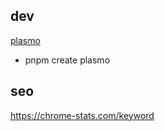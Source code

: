 ## dev
[plasmo](https://github.com/PlasmoHQ/plasmo)
* pnpm create plasmo


## seo
https://chrome-stats.com/keyword
